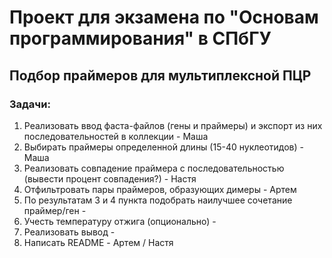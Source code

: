# Проект для экзамена по "Основам программирования" в СПбГУ

## Подбор праймеров для мультиплексной ПЦР

### Задачи:
1. Реализовать ввод фаста-файлов (гены и праймеры) и экспорт из них последовательностей в коллекции - Маша 
2. Выбирать праймеры определенной длины (15-40 нуклеотидов) - Маша
3. Реализовать совпадение праймера с последовательностью (вывести процент совпадения?) - Настя
4. Отфильтровать пары праймеров, образующих димеры - Артем
5. По результатам 3 и 4 пункта подобрать наилучшее сочетание праймер/ген - 
6. Учесть температуру отжига (опционально) - 
7. Реализовать вывод - 
8. Написать README - Артем / Настя
